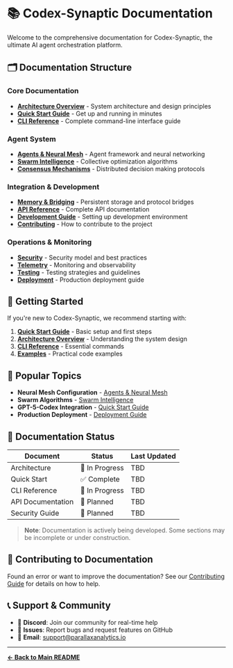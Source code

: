 # 📚 Codex-Synaptic Documentation

Welcome to the comprehensive documentation for Codex-Synaptic, the ultimate AI agent orchestration platform.

## 🗂️ Documentation Structure

### Core Documentation
- [**Architecture Overview**](./architecture.md) - System architecture and design principles
- [**Quick Start Guide**](./guides/quick-start.md) - Get up and running in minutes
- [**CLI Reference**](./cli-reference.md) - Complete command-line interface guide

### Agent System
- [**Agents & Neural Mesh**](./agents-and-mesh.md) - Agent framework and neural networking
- [**Swarm Intelligence**](./swarm-and-optimization.md) - Collective optimization algorithms
- [**Consensus Mechanisms**](./consensus.md) - Distributed decision making protocols

### Integration & Development
- [**Memory & Bridging**](./memory-and-bridge.md) - Persistent storage and protocol bridges
- [**API Reference**](./api/) - Complete API documentation
- [**Development Guide**](./guides/development.md) - Setting up development environment
- [**Contributing**](./guides/contributing.md) - How to contribute to the project

### Operations & Monitoring
- [**Security**](./security.md) - Security model and best practices
- [**Telemetry**](./telemetry.md) - Monitoring and observability
- [**Testing**](./testing.md) - Testing strategies and guidelines
- [**Deployment**](./guides/deployment.md) - Production deployment guide

## 🚀 Getting Started

If you're new to Codex-Synaptic, we recommend starting with:

1. [**Quick Start Guide**](./guides/quick-start.md) - Basic setup and first steps
2. [**Architecture Overview**](./architecture.md) - Understanding the system design
3. [**CLI Reference**](./cli-reference.md) - Essential commands
4. [**Examples**](../examples/) - Practical code examples

## 🎯 Popular Topics

- **Neural Mesh Configuration** - [Agents & Neural Mesh](./agents-and-mesh.md#neural-mesh-topologies)
- **Swarm Algorithms** - [Swarm Intelligence](./swarm-and-optimization.md#algorithms)
- **GPT-5-Codex Integration** - [Quick Start Guide](./guides/quick-start.md#gpt-5-codex)
- **Production Deployment** - [Deployment Guide](./guides/deployment.md)

## 📖 Documentation Status

| Document | Status | Last Updated |
|----------|--------|--------------|
| Architecture | 🚧 In Progress | TBD |
| Quick Start | ✅ Complete | TBD |
| CLI Reference | 🚧 In Progress | TBD |
| API Documentation | 📝 Planned | TBD |
| Security Guide | 📝 Planned | TBD |

> **Note**: Documentation is actively being developed. Some sections may be incomplete or under construction.

## 🤝 Contributing to Documentation

Found an error or want to improve the documentation? See our [Contributing Guide](./guides/contributing.md) for details on how to help.

## 📞 Support & Community

- 💬 **Discord**: Join our community for real-time help
- 🐛 **Issues**: Report bugs and request features on GitHub
- 📧 **Email**: [support@parallaxanalytics.io](mailto:support@parallaxanalytics.io)

---

**[← Back to Main README](../README.md)**